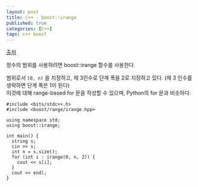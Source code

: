 ```yaml
---
layout: post
title: C++ - boost::irange
published: true
categories: [C++]
tags: c++ boost
---
```

[출처](https://qiita.com/Lily0727K/items/ab089a4974c614e7f861 )   
  
정수의 범위를 사용하려면 boost::irange 함수를 사용한다.  
  
범위로서 `[0, n)` 을 지정하고, 제 3인수로 단계 폭을 2로 지정하고 있다. (제 3 인수를 생략하면 단계 폭은 1이 된다)  
이것에 대해 range-based for 문을 작성할 수 있으며, Python의 for 문과 비슷하다.  
  
  
```
#include <bits/stdc++.h>
#include <boost/range/irange.hpp>

using namespace std;
using boost::irange;

int main() {
  string s;
  cin >> s;
  int n = s.size();
  for (int i : irange(0, n, 2)) {
    cout << s[i];
  }
  cout << endl;
}
```
  
